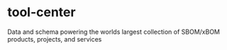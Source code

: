 # tool-center
Data and schema powering the worlds largest collection of SBOM/xBOM products, projects, and services
